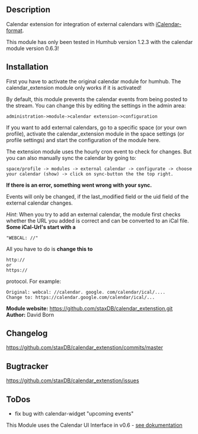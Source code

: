## Description
Calendar extension for integration of external calendars with [iCalendar-format](https://en.wikipedia.org/wiki/ICalendar).

This module has only been tested in Humhub version 1.2.3 with the calendar module version 0.6.3!

## Installation
First you have to activate the original calendar module for humhub.
The calendar_extension module only works if it is activated!

By default, this module prevents the calendar events from being posted to the stream. You can change this by editing the settings in the admin area:
```
administration->module->calendar extension->configuration
```

If you want to add external calendars, go to a specific space (or your own profile), activate the calendar_extension module in the space settings (or profile settings) and start the configuration of the module here.

The extension module uses the hourly cron event to check for changes. But you can also manually sync the calendar by going to:
```
space/profile -> modules -> external calendar -> configurate -> choose your calendar (show) -> click on sync-button the the top right.
```

**If there is an error, something went wrong with your sync.**

Events will only be changed, if the last_modified field or the uid field of the external calendar changes.

*Hint*:
When you try to add an external calendar, the module first checks whether the URL you added is correct and can be converted to an iCal file.
**Some iCal-Url's start with a**
```
"WEBCAL: //"
```

All you have to do is **change this to**
```
http:// 
or 
https:// 
```
protocol. For example:

```
Original: webcal: //calendar. google. com/calendar/ical/....
Change to: https://calendar.google.com/calendar/ical/...
```

__Module website:__ <https://github.com/staxDB/calendar_extenstion.git>    
__Author:__ David Born    

## Changelog

<https://github.com/staxDB/calendar_extenstion/commits/master>

## Bugtracker

<https://github.com/staxDB/calendar_extenstion/issues>

## ToDos
- fix bug with calendar-widget "upcoming events"


This Module uses the Calendar UI Interface in v0.6 - [see dokumentation](https://github.com/humhub/humhub-modules-calendar/blob/master/docs/interface.md)
